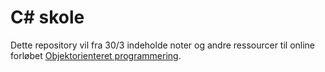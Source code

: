 # C\# skole

Dette repository vil fra 30/3 indeholde noter og andre ressourcer til online forløbet [Objektorienteret programmering](http://www.csskole.dk).

